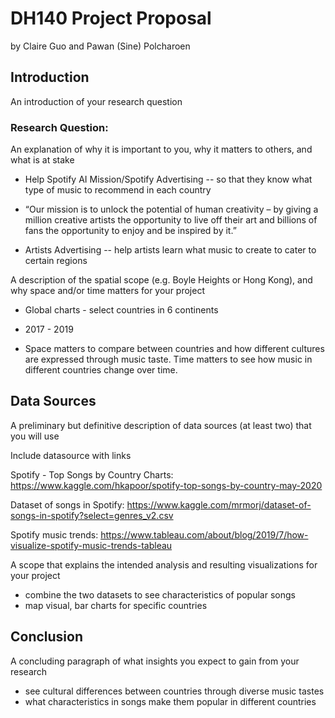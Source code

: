 # DH140 Project Proposal
by Claire Guo and Pawan (Sine) Polcharoen

## Introduction
An introduction of your research question

### Research Question:
An explanation of why it is important to you, why it matters to others, and what is at stake
* Help Spotify AI Mission/Spotify Advertising -- so that they know what type of music to recommend in each country
 
 * “Our mission is to unlock the potential of human creativity – by giving a million creative artists the opportunity to live off their art and billions of fans the opportunity to enjoy and be inspired by it.”
 
* Artists Advertising -- help artists learn what music to create to cater to certain regions


A description of the spatial scope (e.g. Boyle Heights or Hong Kong), and why space and/or time matters for your project

* Global charts - select countries in 6 continents 

* 2017 - 2019

* Space matters to compare between countries and how different cultures are expressed through music taste. Time matters to see how music in different countries change over time.


## Data Sources
A preliminary but definitive description of data sources (at least two) that you will use

Include datasource with links

Spotify - Top Songs by Country Charts: https://www.kaggle.com/hkapoor/spotify-top-songs-by-country-may-2020

Dataset of songs in Spotify: https://www.kaggle.com/mrmorj/dataset-of-songs-in-spotify?select=genres_v2.csv

Spotify music trends: https://www.tableau.com/about/blog/2019/7/how-visualize-spotify-music-trends-tableau

A scope that explains the intended analysis and resulting visualizations for your project
* combine the two datasets to see characteristics of popular songs
* map visual, bar charts for specific countries

## Conclusion
A concluding paragraph of what insights you expect to gain from your research
* see cultural differences between countries through diverse music tastes
* what characteristics in songs make them popular in different countries

